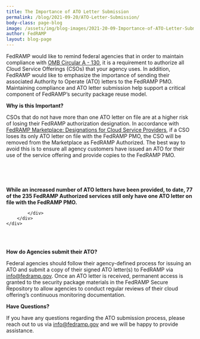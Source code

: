 ```yaml
---
title: The Importance of ATO Letter Submission 
permalink: /blog/2021-09-20/ATO-Letter-Submission/
body-class: page-blog
image: /assets/img/blog-images/2021-20-09-Importance-of-ATO-Letter-Submission.png
author: FedRAMP
layout: blog-page
---
```


FedRAMP would like to remind federal agencies that in order to maintain compliance with [OMB Circular A - 130](https://obamawhitehouse.archives.gov/sites/default/files/omb/assets/OMB/circulars/a130/a130revised.pdf), it is a requirement to authorize all Cloud Service Offerings (CSOs) that your agency uses. In addition, FedRAMP would like to emphasize the importance of sending their associated Authority to Operate (ATO) letters to the FedRAMP PMO. Maintaining compliance and ATO letter submission help support a critical component of FedRAMP’s security package reuse model. 

**Why is this Important?** 

CSOs that do not have more than one ATO letter on file are at a higher risk of losing their FedRAMP authorization designation. In accordance with [FedRAMP Marketplace: Designations for Cloud Service Providers](https://www.fedramp.gov/assets/resources/documents/FedRAMP_Marketplace_Designations_for_Cloud_Service_Providers.pdf), if a CSO loses its only ATO letter on file with the FedRAMP PMO, the CSO will be removed from the Marketplace as FedRAMP Authorized. The best way to avoid this is to ensure all agency customers have issued an ATO for their use of the service offering and provide copies to the FedRAMP PMO.

<section class="fedramp-page-container lightest-gray-bkg" style="margin-top:30px">
	<div class="grid-container " style="padding: 2rem 0" >
		<div class="full-row grid-row">
			<div class="full-col desktop:grid-col-12">
<p><strong>While an increased number of ATO letters have been provided, to date, 77 of the 235 FedRAMP Authorized services still only have one ATO letter on file with the FedRAMP PMO.</strong>
</p>

			</div>
		</div>
	</div>
</section>



**How do Agencies submit their ATO?**

Federal agencies should follow their agency-defined process for issuing an ATO and submit a copy of their signed ATO letter(s) to FedRAMP via [info@fedramp.gov](mailto:info@fedramp.gov). Once an ATO letter is received, permanent access is granted to the security package materials in the FedRAMP Secure Repository to allow agencies to conduct regular reviews of their cloud offering’s continuous monitoring documentation.

**Have Questions?**

If you have any questions regarding the ATO submission process, please reach out to us via [info@fedramp.gov](mailto:info@fedramp.gov) and we will be happy to provide assistance.

